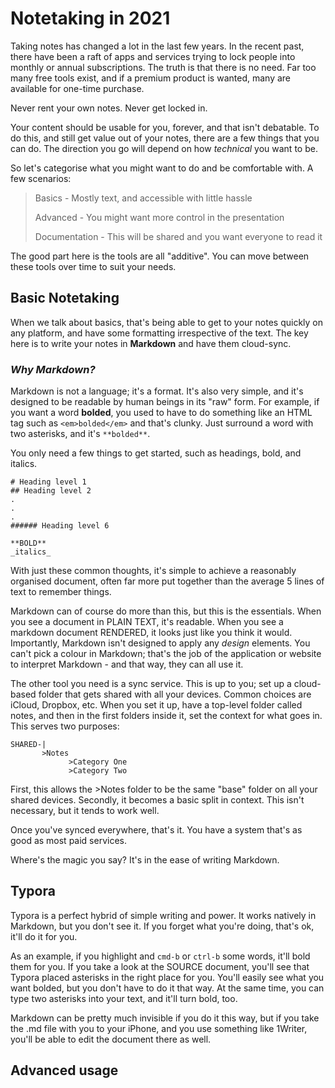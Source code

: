 # Notetaking in 2021

Taking notes has changed a lot in the last few years. In the recent past, there have been a raft of apps and services trying to lock people into monthly or annual subscriptions. The truth is that there is no need. Far too many free tools exist, and if a premium product is wanted, many are available for one-time purchase.

Never rent your own notes. Never get locked in.

Your content should be usable for you, forever, and that isn't debatable. To do this, and still get value out of your notes, there are a few things that you can do. The direction you go will depend on how _technical_ you want to be.

So let's categorise what you might want to do and be comfortable with. A few scenarios:

>Basics - Mostly text, and accessible with little hassle
>
>Advanced - You might want more control in the presentation
>
>Documentation - This will be shared and you want everyone to read it

The good part here is the tools are all "additive". You can move between these tools over time to suit your needs.

## Basic Notetaking

When we talk about basics, that's being able to get to your notes quickly on any platform, and have some formatting irrespective of the text. The key here is to write your notes in **Markdown** and have them cloud-sync.

### _Why Markdown?_

Markdown is not a language; it's a format. It's also very simple, and it's designed to be readable by human beings in its "raw" form. For example, if you want a word **bolded**, you used to have to do something like an HTML tag such as `<em>bolded</em>` and that's clunky. Just surround a word with two asterisks, and it's `**bolded**`.

You only need a few things to get started, such as headings, bold, and italics.

```
# Heading level 1
## Heading level 2
.
.
.
###### Heading level 6

**BOLD**
_italics_
```

With just these common thoughts, it's simple to achieve a reasonably organised document, often far more put together than the average 5 lines of text to remember things.

Markdown can of course do more than this, but this is the essentials. When you see a document in PLAIN TEXT, it's readable. When you see a markdown document RENDERED, it looks just like you think it would. Importantly, Markdown isn't designed to apply any _design_ elements. You can't pick a colour in Markdown; that's the job of the application or website to interpret Markdown - and that way, they can all use it.

The other tool you need is a sync service. This is up to you; set up a cloud-based folder that gets shared with all your devices. Common choices are iCloud, Dropbox, etc. When you set it up, have a top-level folder called notes, and then in the first folders inside it, set the context for what goes in. This serves two purposes:

```
SHARED-|
       >Notes
             >Category One
             >Category Two
```

First, this allows the >Notes folder to be the same "base" folder on all your shared devices. Secondly, it becomes a basic split in context. This isn't necessary, but it tends to work well.

Once you've synced everywhere, that's it. You have a system that's as good as most paid services.

Where's the magic you say? It's in the ease of writing Markdown.

## Typora

Typora is a perfect hybrid of simple writing and power. It works natively in Markdown, but you don't see it. If you forget what you're doing, that's ok, it'll do it for you.

As an example, if you highlight and `cmd-b` or `ctrl-b` some words, it'll bold them for you. If you take a look at the SOURCE document, you'll see that Typora placed asterisks in the right place for you. You'll easily see what you want bolded, but you don't have to do it that way. At the same time, you can type two asterisks into your text, and it'll turn bold, too.

Markdown can be pretty much invisible if you do it this way, but if you take the .md file with you to your iPhone, and you use something like 1Writer, you'll be able to edit the document there as well.


## Advanced usage

